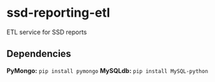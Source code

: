 # ssd-reporting-etl
ETL service for SSD reports

## Dependencies
**PyMongo:**
```pip install pymongo```
**MySQLdb:**
```pip install MySQL-python```
